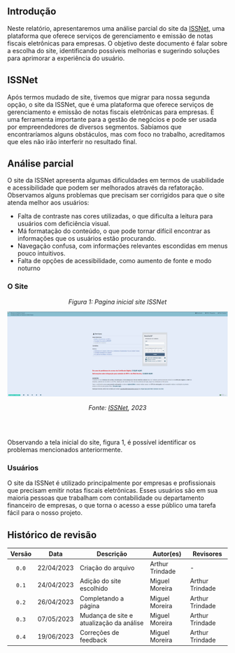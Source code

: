 ## Introdução

Neste relatório, apresentaremos uma análise parcial do site da [ISSNet](https://df.issnetonline.com.br/online/Login/Login.aspx?ReturnUrl=%2fonline), uma plataforma que oferece serviços de gerenciamento e emissão de notas fiscais eletrônicas para empresas. O objetivo deste documento é falar sobre a escolha do site, identificando possíveis melhorias e sugerindo soluções para aprimorar a experiência do usuário.

## ISSNet

Após termos mudado de site, tivemos que migrar para nossa segunda opção, o site da ISSNet, que é uma plataforma que oferece serviços de gerenciamento e emissão de notas fiscais eletrônicas para empresas. É uma ferramenta importante para a gestão de negócios e pode ser usada por empreendedores de diversos segmentos. Sabíamos que encontraríamos alguns obstáculos, mas com foco no trabalho, acreditamos que eles não irão interferir no resultado final.

## Análise parcial

O site da ISSNet apresenta algumas dificuldades em termos de usabilidade e acessibilidade que podem ser melhorados através da refatoração. Observamos alguns problemas que precisam ser corrigidos para que o site atenda melhor aos usuários:

* Falta de contraste nas cores utilizadas, o que dificulta a leitura para usuários com deficiência visual.
* Má formatação do conteúdo, o que pode tornar difícil encontrar as informações que os usuários estão procurando.
* Navegação confusa, com informações relevantes escondidas em menus pouco intuitivos.
* Falta de opções de acessibilidade, como aumento de fonte e modo noturno

### O Site
<center>

*Figura 1: Pagina inicial site ISSNet*

![Página inicial do site ISSNet](../img/issnet1.png)

*Fonte: [ISSNet](https://df.issnetonline.com.br/online/Login/Login.aspx?ReturnUrl=%2fonline#), 2023*

</center>
<br>
<br>

Observando a tela inicial do site, figura 1, é possível identificar os problemas mencionados anteriormente.

### Usuários

O site da ISSNet é utilizado principalmente por empresas e profissionais que precisam emitir notas fiscais eletrônicas. Esses usuários são em sua maioria pessoas que trabalham com contabilidade ou departamento financeiro de empresas, o que torna o acesso a esse público uma tarefa fácil para o nosso projeto.

## Histórico de revisão

| Versão     | Data        | Descrição            | Autor(es)                          | Revisores  |
| :--------: | :---------: | -------------------- | ---------------------------------- | ---------- |
| `0.0`      |  22/04/2023 | Criação do arquivo   | Arthur Trindade           | -          |
| `0.1`      |  24/04/2023 | Adição do site escolhido  | Miguel Moreira | Arthur Trindade |
| `0.2`      |  26/04/2023 | Completando a página  | Miguel Moreira | Arthur Trindade |
| `0.3`      |  07/05/2023 | Mudança de site e atualização da análise  | Miguel Moreira | Arthur Trindade |
| `0.4`      |  19/06/2023 | Correções de feedback  | Miguel Moreira | Arthur Trindade |
